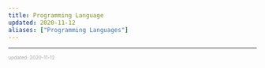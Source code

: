 ```yaml
---
title: Programming Language
updated: 2020-11-12
aliases: ["Programming Languages"]
---
```


---

<sup><sub><font color="#a6a6a6">updated: 2020-11-12</font></sub></sup>
